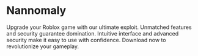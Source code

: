 # Nannomaly
Upgrade your Roblox game with our ultimate exploit. Unmatched features and security guarantee domination. Intuitive interface and advanced security make it easy to use with confidence. Download now to revolutionize your gameplay.
